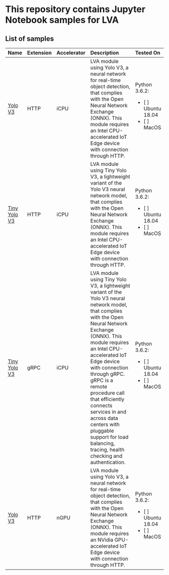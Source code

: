 # This repository contains Jupyter Notebook samples for LVA  

## List of samples

| Name       | Extension | Accelerator| Description | Tested On |
|:---        |:---       |:---        |:---       |:---       |
| [Yolo V3](yolov3-icpu-onnx/readme.md)             | HTTP      | iCPU | LVA module using Yolo V3, a neural network for real-time object detection, that complies with the Open Neural Network Exchange (ONNX). This module requires an Intel CPU-accelerated IoT Edge device with connection through HTTP. | Python 3.6.2:<ul><li>[ ] Ubuntu 18.04</li><li>[ ] MacOS</li></ul> |
| [Tiny Yolo V3](tinyyolov3-icpu-onnx/readme.md)    | HTTP      | iCPU | LVA module using Tiny Yolo V3, a lightweight variant of the Yolo V3 neural network model, that complies with the Open Neural Network Exchange (ONNX). This module requires an Intel CPU-accelerated IoT Edge device with connection through HTTP. | Python 3.6.2:<ul><li>[ ] Ubuntu 18.04</li><li>[ ] MacOS</li></ul> |
| [Tiny Yolo V3](http://aka.ms/)                    | gRPC      | iCPU | LVA module using Tiny Yolo V3, a lightweight variant of the Yolo V3 neural network model, that complies with the Open Neural Network Exchange (ONNX). This module requires an Intel CPU-accelerated IoT Edge device with connection through gRPC. gRPC is a remote procedure call that efficiently connects services in and across data centers with pluggable support for load balancing, tracing, health checking and authentication. | Python 3.6.2:<ul><li>[ ] Ubuntu 18.04</li><li>[ ] MacOS</li></ul> |
| [Yolo V3](yolov3-ngpu-onnx/readme.md)             | HTTP      | nGPU |  LVA module using Yolo V3, a neural network for real-time object detection, that complies with the Open Neural Network Exchange (ONNX). This module requires an NVidia GPU-accelerated IoT Edge device with connection through HTTP. |  Python 3.6.2:<ul><li>[ ] Ubuntu 18.04</li><li>[ ] MacOS</li></ul> |